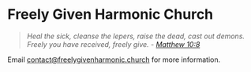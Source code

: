 # Freely Given Harmonic Church

> *Heal the sick, cleanse the lepers, raise the dead, cast out demons. Freely you have received, freely give.* - [*Matthew 10:8*](https://biblehub.com/matthew/10-8.htm)

Email [contact@freelygivenharmonic.church](mailto:contact@freelygivenharmonic.church) for more information.
